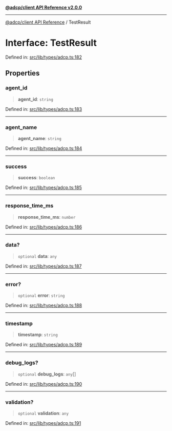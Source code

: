 [**@adcp/client API Reference v2.0.0**](../README.md)

***

[@adcp/client API Reference](../README.md) / TestResult

# Interface: TestResult

Defined in: [src/lib/types/adcp.ts:182](https://github.com/adcontextprotocol/adcp-client/blob/9ed0be764adbd110916d257101c95a577b3f15c8/src/lib/types/adcp.ts#L182)

## Properties

### agent\_id

> **agent\_id**: `string`

Defined in: [src/lib/types/adcp.ts:183](https://github.com/adcontextprotocol/adcp-client/blob/9ed0be764adbd110916d257101c95a577b3f15c8/src/lib/types/adcp.ts#L183)

***

### agent\_name

> **agent\_name**: `string`

Defined in: [src/lib/types/adcp.ts:184](https://github.com/adcontextprotocol/adcp-client/blob/9ed0be764adbd110916d257101c95a577b3f15c8/src/lib/types/adcp.ts#L184)

***

### success

> **success**: `boolean`

Defined in: [src/lib/types/adcp.ts:185](https://github.com/adcontextprotocol/adcp-client/blob/9ed0be764adbd110916d257101c95a577b3f15c8/src/lib/types/adcp.ts#L185)

***

### response\_time\_ms

> **response\_time\_ms**: `number`

Defined in: [src/lib/types/adcp.ts:186](https://github.com/adcontextprotocol/adcp-client/blob/9ed0be764adbd110916d257101c95a577b3f15c8/src/lib/types/adcp.ts#L186)

***

### data?

> `optional` **data**: `any`

Defined in: [src/lib/types/adcp.ts:187](https://github.com/adcontextprotocol/adcp-client/blob/9ed0be764adbd110916d257101c95a577b3f15c8/src/lib/types/adcp.ts#L187)

***

### error?

> `optional` **error**: `string`

Defined in: [src/lib/types/adcp.ts:188](https://github.com/adcontextprotocol/adcp-client/blob/9ed0be764adbd110916d257101c95a577b3f15c8/src/lib/types/adcp.ts#L188)

***

### timestamp

> **timestamp**: `string`

Defined in: [src/lib/types/adcp.ts:189](https://github.com/adcontextprotocol/adcp-client/blob/9ed0be764adbd110916d257101c95a577b3f15c8/src/lib/types/adcp.ts#L189)

***

### debug\_logs?

> `optional` **debug\_logs**: `any`[]

Defined in: [src/lib/types/adcp.ts:190](https://github.com/adcontextprotocol/adcp-client/blob/9ed0be764adbd110916d257101c95a577b3f15c8/src/lib/types/adcp.ts#L190)

***

### validation?

> `optional` **validation**: `any`

Defined in: [src/lib/types/adcp.ts:191](https://github.com/adcontextprotocol/adcp-client/blob/9ed0be764adbd110916d257101c95a577b3f15c8/src/lib/types/adcp.ts#L191)
